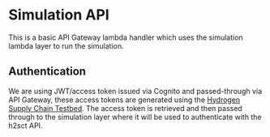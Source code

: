 # Simulation API

This is a basic API Gateway lambda handler which uses the simulation lambda layer to run the simulation.

## Authentication

We are using JWT/access token issued via Cognito and passed-through via API Gateway, these access tokens are generated using the [Hydrogen Supply Chain Testbed](https://www.hydrologiq.com/api-platform/). The access token is retrieved and then passed through to the simulation layer where it will be used to authenticate with the h2sct API.
